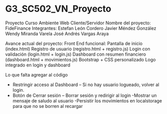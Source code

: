 # G3_SC502_VN_Proyecto
Proyecto Curso Ambiente Web Cliente/Servidor
Nombre del proyecto: FideFinance 
Integrantes:
Estefan León Cordero 
Javier Méndez González 
Wendy Miranda Varela 
José Andrés Vargas Araya 

Avance actual del proyecto:
Front End funcional:
Pantalla de inicio (index.html)
Registro de usuario (registro.html + registro.js)
Login con validación (login.html + login.js)
Dashboard con resumen financiero (dashboard.html + movimientos.js)
Bootstrap + CSS personalizado
Logo integrado en login y dashboard

Lo que falta agregar al código
- Restringir acceso al Dashboard
– Si no hay usuario logueado, volver al login.
- Botón de Cerrar sesión
– Borrar sesión y redirigir al login
-Mostrar un mensaje de saludo al usuario 
-Persistir los movimientos en localstorage para que no se borren al recargar
